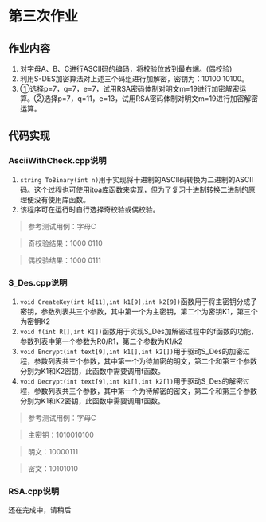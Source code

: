 # 第三次作业

## 作业内容
1. 对字母A、B、C进行ASCII码的编码，将校验位放到最右端。(偶校验)
2. 利用S-DES加密算法对上述三个码组进行加解密，密钥为：10100 10100。
3. ①选择p=7，q=7，e=7，试用RSA密码体制对明文m=19进行加密解密运算。②选择p=7，q=11，e=13，试用RSA密码体制对明文m=19进行加密解密运算。

## 代码实现
### AsciiWithCheck.cpp说明
1. `string ToBinary(int n)`用于实现将十进制的ASCII码转换为二进制的ASCII码。这个过程也可使用itoa库函数来实现，但为了复习十进制转换二进制的原理便没有使用库函数。
2. 该程序可在运行时自行选择奇校验或偶校验。
>参考测试用例：字母C

>奇校验结果：1000 0110

>偶校验结果：1000 0111

### S_Des.cpp说明
1. `void CreateKey(int k[11],int k1[9],int k2[9])`函数用于将主密钥分成子密钥，参数列表共三个参数，其中第一个为主密钥，第二个为密钥K1，第三个为密钥K2
2. `void f(int R[],int K[])`函数用于实现S_Des加解密过程中的f函数的功能，参数列表中第一个参数为R0/R1，第二个参数为K1/k2
3. `void Encrypt(int text[9],int k1[],int k2[])`用于驱动S_Des的加密过程，参数列表共三个参数，其中第一个为待加密的明文，第二个和第三个参数分别为K1和K2密钥，此函数中需要调用f函数。
4. `void Decrypt(int text[9],int k1[],int k2[])`用于驱动S_Des的解密过程，参数列表共三个参数，其中第一个为待解密的密文，第二个和第三个参数分别为K1和K2密钥，此函数中需要调用f函数。
>参考测试用例：字母C

>主密钥：1010010100

>明文：10000111

>密文：10101010

### RSA.cpp说明
还在完成中，请稍后